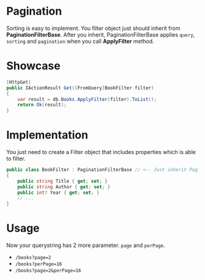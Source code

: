 # Pagination
Sorting is easy to implement. You filter object just should inherit from **PaginationFilterBase**.
After you inherit, PaginationFilterBase applies `query`, `sorting` and `pagination` when you call **ApplyFilter** method.

# Showcase

```csharp
[HttpGet]
public IActionResult Get([FromQuery]BookFilter filter)
{
    var result = db.Books.ApplyFilter(filter).ToList();
    return Ok(result);
}
```

# Implementation
You just need to create a Filter object that includes properties which is able to filter.

```csharp
public class BookFilter : PaginationFilterBase // <-- Just inherit PaginationFilterBase
{
    public string Title { get; set; }
    public string Author { get; set; }
    public int? Year { get; set; }
    // ...
}
```

# Usage
Now your querystring has 2 more parameter. `page` and `perPage`. 

- `/books?page=2`
- `/books?perPage=16`
- `/books?page=2&perPage=16`
